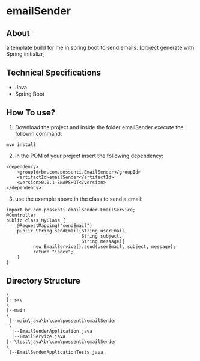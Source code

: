 emailSender
==================

## About
a template build for me in spring boot to send emails. [project generate with Spring initializr] 

## Technical Specifications
+ Java
+ Spring Boot

## How To use? 

1. Download the project and inside the folder emailSender execute the followin command:
```
mvn install
```

2. in the POM of your project insert the following dependency:
```
<dependency>
    <groupId>br.com.possenti.EmailSender</groupId>
    <artifactId>emailSender</artifactId>
    <version>0.0.1-SNAPSHOT</version>
</dependency>
```

3. use the example above in the class to send a email:
```
import br.com.possenti.emailSender.EmailService;
@Controller
public class MyClass {
    @RequestMapping("sendEmail")
    public String sendEmail(String userEmail, 
                            String subject, 
                            String message){
          new EmailService().send(userEmail, subject, message);   
          return "index";
    }
}
```



## Directory Structure 

  ```
 \
 |--src
 \
  |--main
  \
   |--main\java\br\com\possenti\emailSender
   \
    |--EmailSenderApplication.java
    |--EmailService.java
  |--\test\java\br\com\possenti\emailSender
  \
   |--EmailSenderApplicationTests.java
   
  ```
